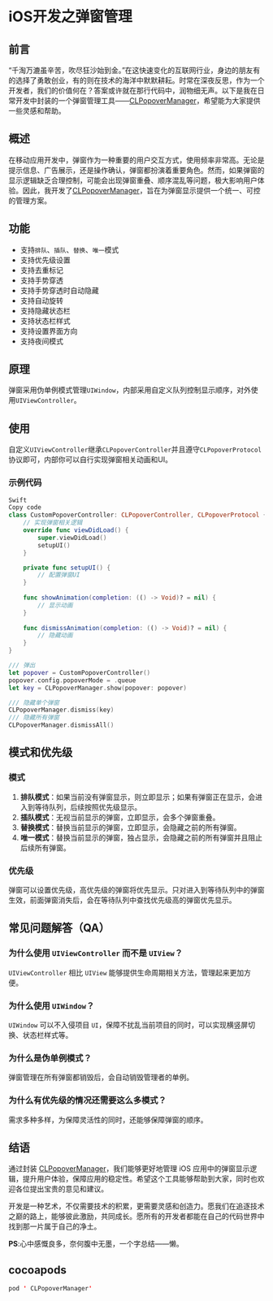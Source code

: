 # iOS开发之弹窗管理

## 前言

“千淘万漉虽辛苦，吹尽狂沙始到金。”在这快速变化的互联网行业，身边的朋友有的选择了勇敢创业，有的则在技术的海洋中默默耕耘。时常在深夜反思，作为一个开发者，我们的价值何在？答案或许就在那行代码中，润物细无声。以下是我在日常开发中封装的一个弹窗管理工具——[CLPopoverManager](https://github.com/JmoVxia/CLPopoverManager)，希望能为大家提供一些灵感和帮助。

## 概述

在移动应用开发中，弹窗作为一种重要的用户交互方式，使用频率非常高。无论是提示信息、广告展示，还是操作确认，弹窗都扮演着重要角色。然而，如果弹窗的显示逻辑缺乏合理控制，可能会出现弹窗重叠、顺序混乱等问题，极大影响用户体验。因此，我开发了[CLPopoverManager](https://github.com/JmoVxia/CLPopoverManager)，旨在为弹窗显示提供一个统一、可控的管理方案。

## 功能

-  支持`排队`、`插队`、`替换`、`唯一`模式
-  支持优先级设置
-  支持去重标记
-  支持手势穿透
-  支持手势穿透时自动隐藏
-  支持自动旋转
-  支持隐藏状态栏
-  支持状态栏样式
-  支持设置界面方向
-  支持夜间模式

## 原理

弹窗采用伪单例模式管理`UIWindow`，内部采用自定义队列控制显示顺序，对外使用`UIViewController`。

## 使用

自定义`UIViewController`继承`CLPopoverController`并且遵守`CLPopoverProtocol`协议即可，内部你可以自行实现弹窗相关动画和UI。

### 示例代码

```swift
Swift
Copy code
class CustomPopoverController: CLPopoverController, CLPopoverProtocol {
    // 实现弹窗相关逻辑
    override func viewDidLoad() {
        super.viewDidLoad()
        setupUI()
    }

    private func setupUI() {
        // 配置弹窗UI
    }
    
    func showAnimation(completion: (() -> Void)? = nil) {
        // 显示动画
    }
    
    func dismissAnimation(completion: (() -> Void)? = nil) {
        // 隐藏动画
    }
}

/// 弹出
let popover = CustomPopoverController()
popover.config.popoverMode = .queue
let key = CLPopoverManager.show(popover: popover)

/// 隐藏单个弹窗
CLPopoverManager.dismiss(key)
/// 隐藏所有弹窗
CLPopoverManager.dismissAll()
```

## 模式和优先级

### 模式

1. **排队模式**：如果当前没有弹窗显示，则立即显示；如果有弹窗正在显示，会进入到等待队列，后续按照优先级显示。
2. **插队模式**：无视当前显示的弹窗，立即显示，会多个弹窗重叠。
3. **替换模式**：替换当前显示的弹窗，立即显示，会隐藏之前的所有弹窗。
4. **唯一模式**：替换当前显示的弹窗，独占显示，会隐藏之前的所有弹窗并且阻止后续所有弹窗。

### 优先级

弹窗可以设置优先级，高优先级的弹窗将优先显示。只对进入到等待队列中的弹窗生效，前面弹窗消失后，会在等待队列中查找优先级高的弹窗优先显示。

## 常见问题解答（QA）

### 为什么使用 `UIViewController` 而不是 `UIView`？

`UIViewController` 相比 `UIView` 能够提供生命周期相关方法，管理起来更加方便。

### 为什么使用 `UIWindow`？

`UIWindow` 可以不入侵项目 `UI`，保障不扰乱当前项目的同时，可以实现横竖屏切换、状态栏样式等。

### 为什么是伪单例模式？

弹窗管理在所有弹窗都销毁后，会自动销毁管理者的单例。

### 为什么有优先级的情况还需要这么多模式？

需求多种多样，为保障灵活性的同时，还能够保障弹窗的顺序。

## 结语

通过封装 [CLPopoverManager](https://github.com/JmoVxia/CLPopoverManager)，我们能够更好地管理 iOS 应用中的弹窗显示逻辑，提升用户体验，保障应用的稳定性。希望这个工具能够帮助到大家，同时也欢迎各位提出宝贵的意见和建议。

开发是一种艺术，不仅需要技术的积累，更需要灵感和创造力。愿我们在追逐技术之巅的路上，能够彼此激励，共同成长。愿所有的开发者都能在自己的代码世界中找到那一片属于自己的净土。

**PS**:心中感慨良多，奈何腹中无墨，一个字总结——懒。

## cocoapods

```swift
pod ' CLPopoverManager'
```

